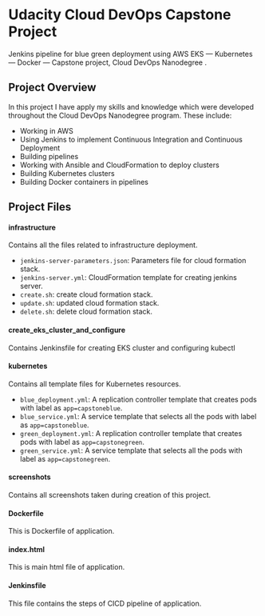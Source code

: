 # Udacity Cloud DevOps Capstone Project

Jenkins pipeline for blue green deployment using AWS EKS — Kubernetes — Docker — Capstone project, Cloud DevOps Nanodegree .

## Project Overview

In this project I have apply my skills and knowledge which were developed throughout the Cloud DevOps Nanodegree program. These include:

-   Working in AWS
-   Using Jenkins to implement Continuous Integration and Continuous Deployment
-   Building pipelines
-   Working with Ansible and CloudFormation to deploy clusters
-   Building Kubernetes clusters
-   Building Docker containers in pipelines


## Project Files

#### infrastructure

Contains all the files related to infrastructure deployment.

-   `jenkins-server-parameters.json`: Parameters file for cloud formation stack.
-   `jenkins-server.yml`: CloudFormation template for creating jenkins server.
-   `create.sh`: create cloud formation stack.
-   `update.sh`: updated cloud formation stack.
-   `delete.sh`: delete cloud formation stack.

#### create_eks_cluster_and_configure

Contains Jenkinsfile for creating EKS cluster and configuring kubectl

#### kubernetes

Contains all template files for Kubernetes resources.

-   `blue_deployment.yml`: A replication controller template that creates pods with label as `app=capstoneblue`.
-   `blue_service.yml`: A service template that selects all the pods with label as `app=capstoneblue`.
-   `green_deployment.yml`: A replication controller template that creates pods with label as `app=capstonegreen`.
-   `green_service.yml`: A service template that selects all the pods with label as `app=capstonegreen`.

#### screenshots

Contains all screenshots taken during creation of this project.

#### Dockerfile

This is Dockerfile of application.

#### index.html

This is main html file of application.

#### Jenkinsfile

This file contains the steps of CICD pipeline of application.

